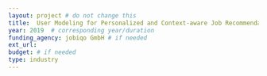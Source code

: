 ```yaml
---
layout: project # do not change this
title: 	User Modeling for Personalized and Context-aware Job Recommendation Systms (concept study) # title of the project
year: 2019	# corresponding year/duration
funding_agency: jobiqo GmbH # if needed
ext_url: 
budget: # if needed
type: industry
---
```



